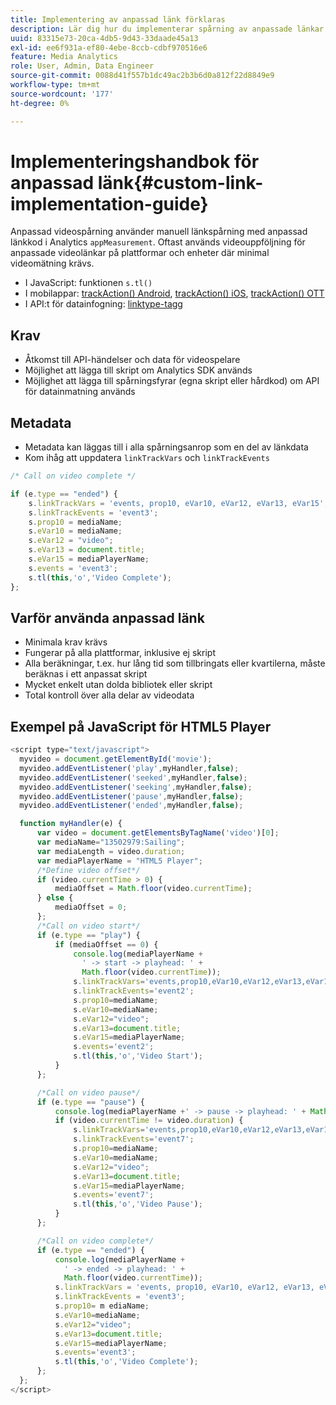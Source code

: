 ```yaml
---
title: Implementering av anpassad länk förklaras
description: Lär dig hur du implementerar spårning av anpassade länkar i en mediesamling för direktuppspelning.
uuid: 83315e73-20ca-4db5-9d43-33daade45a13
exl-id: ee6f931a-ef80-4ebe-8ccb-cdbf970516e6
feature: Media Analytics
role: User, Admin, Data Engineer
source-git-commit: 0088d41f557b1dc49ac2b3b6d0a812f22d8849e9
workflow-type: tm+mt
source-wordcount: '177'
ht-degree: 0%

---
```


# Implementeringshandbok för anpassad länk{#custom-link-implementation-guide}

Anpassad videospårning använder manuell länkspårning med anpassad länkkod i Analytics `appMeasurement`.
Oftast används videouppföljning för anpassade videolänkar på plattformar och enheter där minimal videomätning krävs.

* I JavaScript: funktionen `s.tl()`
* I mobilappar: [trackAction() Android](https://experienceleague.adobe.com/docs/mobile-services/android/analytics-android/actions.html?lang=sv-SE), [trackAction() iOS](https://experienceleague.adobe.com/docs/mobile-services/ios/analytics-ios/actions.html?lang=sv-SE), [trackAction() OTT](/help/use-cases/analytics-with-ott/track-app-actions.md)
* I API:t för datainfogning: [linktype-tagg](https://github.com/AdobeDocs/analytics-1.4-apis/blob/master/docs/data-insertion-api/reference/r_supported_tags.md)

## Krav

* Åtkomst till API-händelser och data för videospelare
* Möjlighet att lägga till skript om Analytics SDK används
* Möjlighet att lägga till spårningsfyrar (egna skript eller hårdkod) om API för datainmatning används

## Metadata

* Metadata kan läggas till i alla spårningsanrop som en del av länkdata
* Kom ihåg att uppdatera `linkTrackVars` och `linkTrackEvents`

```javascript
/* Call on video complete */

if (e.type == "ended") {  
    s.linkTrackVars = 'events, prop10, eVar10, eVar12, eVar13, eVar15';
    s.linkTrackEvents = 'event3';
    s.prop10 = mediaName;
    s.eVar10 = mediaName;
    s.eVar12 = "video";
    s.eVar13 = document.title;
    s.eVar15 = mediaPlayerName;
    s.events = 'event3';
    s.tl(this,'o','Video Complete');
};
```

## Varför använda anpassad länk

* Minimala krav krävs
* Fungerar på alla plattformar, inklusive ej skript
* Alla beräkningar, t.ex. hur lång tid som tillbringats eller kvartilerna, måste beräknas i ett anpassat skript
* Mycket enkelt utan dolda bibliotek eller skript
* Total kontroll över alla delar av videodata

## Exempel på JavaScript för HTML5 Player

```javascript
<script type="text/javascript">
  myvideo = document.getElementById('movie');
  myvideo.addEventListener('play',myHandler,false);
  myvideo.addEventListener('seeked',myHandler,false);
  myvideo.addEventListener('seeking',myHandler,false);
  myvideo.addEventListener('pause',myHandler,false);
  myvideo.addEventListener('ended',myHandler,false);

  function myHandler(e) {
      var video = document.getElementsByTagName('video')[0];
      var mediaName="13502979:Sailing";
      var mediaLength = video.duration;
      var mediaPlayerName = "HTML5 Player";
      /*Define video offset*/
      if (video.currentTime > 0) {
          mediaOffset = Math.floor(video.currentTime);
      } else {
          mediaOffset = 0;
      };
      /*Call on video start*/
      if (e.type == "play") {
          if (mediaOffset == 0) {
              console.log(mediaPlayerName +
                ' -> start -> playhead: ' +  
                Math.floor(video.currentTime));
              s.linkTrackVars='events,prop10,eVar10,eVar12,eVar13,eVar15';
              s.linkTrackEvents='event2';
              s.prop10=mediaName;
              s.eVar10=mediaName;
              s.eVar12="video";
              s.eVar13=document.title;
              s.eVar15=mediaPlayerName;
              s.events='event2';
              s.tl(this,'o','Video Start');
          }
      };

      /*Call on video pause*/
      if (e.type == "pause") {
          console.log(mediaPlayerName +' -> pause -> playhead: ' + Math.floor(video.currentTime));
          if (video.currentTime != video.duration) {
              s.linkTrackVars='events,prop10,eVar10,eVar12,eVar13,eVar15';
              s.linkTrackEvents='event7';
              s.prop10=mediaName;
              s.eVar10=mediaName;
              s.eVar12="video";
              s.eVar13=document.title;
              s.eVar15=mediaPlayerName;
              s.events='event7';
              s.tl(this,'o','Video Pause');
          }
      };

      /*Call on video complete*/
      if (e.type == "ended") {
          console.log(mediaPlayerName +
            ' -> ended -> playhead: ' +
            Math.floor(video.currentTime));
          s.linkTrackVars = 'events, prop10, eVar10, eVar12, eVar13, eVar15';
          s.linkTrackEvents = 'event3';
          s.prop10= m ediaName;
          s.eVar10=mediaName;
          s.eVar12="video";
          s.eVar13=document.title;
          s.eVar15=mediaPlayerName;
          s.events='event3';
          s.tl(this,'o','Video Complete');
      };
  };
</script>
```
